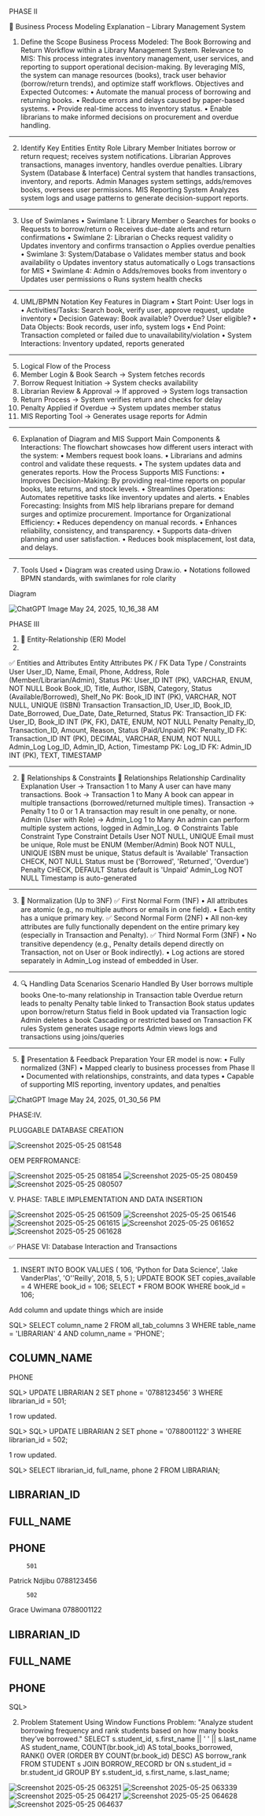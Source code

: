 PHASE II

📘 Business Process Modeling Explanation – Library Management System
1. Define the Scope
Business Process Modeled:
The Book Borrowing and Return Workflow within a Library Management System.
Relevance to MIS:
This process integrates inventory management, user services, and reporting to support operational decision-making. By leveraging MIS, the system can manage resources (books), track user behavior (borrow/return trends), and optimize staff workflows.
Objectives and Expected Outcomes:
•	Automate the manual process of borrowing and returning books.
•	Reduce errors and delays caused by paper-based systems.
•	Provide real-time access to inventory status.
•	Enable librarians to make informed decisions on procurement and overdue handling.
________________________________________
2. Identify Key Entities
Entity	Role
Library Member	Initiates borrow or return request; receives system notifications.
Librarian	Approves transactions, manages inventory, handles overdue penalties.
Library System (Database & Interface)	Central system that handles transactions, inventory, and reports.
Admin	Manages system settings, adds/removes books, oversees user permissions.
MIS Reporting System	Analyzes system logs and usage patterns to generate decision-support reports.
________________________________________
3. Use of Swimlanes
•	Swimlane 1: Library Member
o	Searches for books
o	Requests to borrow/return
o	Receives due-date alerts and return confirmations
•	Swimlane 2: Librarian
o	Checks request validity
o	Updates inventory and confirms transaction
o	Applies overdue penalties
•	Swimlane 3: System/Database
o	Validates member status and book availability
o	Updates inventory status automatically
o	Logs transactions for MIS
•	Swimlane 4: Admin
o	Adds/removes books from inventory
o	Updates user permissions
o	Runs system health checks
________________________________________
4. UML/BPMN Notation Key Features in Diagram
•	Start Point: User logs in
•	Activities/Tasks: Search book, verify user, approve request, update inventory
•	Decision Gateway: Book available? Overdue? User eligible?
•	Data Objects: Book records, user info, system logs
•	End Point: Transaction completed or failed due to unavailability/violation
•	System Interactions: Inventory updated, reports generated
________________________________________
5. Logical Flow of the Process
1.	Member Login & Book Search → System fetches records
2.	Borrow Request Initiation → System checks availability
3.	Librarian Review & Approval → If approved → System logs transaction
4.	Return Process → System verifies return and checks for delay
5.	Penalty Applied if Overdue → System updates member status
6.	MIS Reporting Tool → Generates usage reports for Admin
________________________________________
6. Explanation of Diagram and MIS Support
Main Components & Interactions:
The flowchart showcases how different users interact with the system:
•	Members request book loans.
•	Librarians and admins control and validate these requests.
•	The system updates data and generates reports.
How the Process Supports MIS Functions:
•	Improves Decision-Making: By providing real-time reports on popular books, late returns, and stock levels.
•	Streamlines Operations: Automates repetitive tasks like inventory updates and alerts.
•	Enables Forecasting: Insights from MIS help librarians prepare for demand surges and optimize procurement.
Importance for Organizational Efficiency:
•	Reduces dependency on manual records.
•	Enhances reliability, consistency, and transparency.
•	Supports data-driven planning and user satisfaction.
•	Reduces book misplacement, lost data, and delays.
________________________________________
7. Tools Used
•	Diagram was created using Draw.io.
•	Notations followed BPMN standards, with swimlanes for role clarity

Diagram



![ChatGPT Image May 24, 2025, 10_16_38 AM](https://github.com/user-attachments/assets/8b542a3a-b9bb-4188-99a9-55ab59295c6d)



PHASE III

1. 🔷 Entity-Relationship (ER) Model
2. 
✅ Entities and Attributes
Entity	Attributes	PK / FK	Data Type / Constraints
User	User_ID, Name, Email, Phone, Address, Role (Member/Librarian/Admin), Status	PK: User_ID	INT (PK), VARCHAR, ENUM, NOT NULL
Book	Book_ID, Title, Author, ISBN, Category, Status (Available/Borrowed), Shelf_No	PK: Book_ID	INT (PK), VARCHAR, NOT NULL, UNIQUE (ISBN)
Transaction	Transaction_ID, User_ID, Book_ID, Date_Borrowed, Due_Date, Date_Returned, Status	PK: Transaction_ID
FK: User_ID, Book_ID	INT (PK, FK), DATE, ENUM, NOT NULL
Penalty	Penalty_ID, Transaction_ID, Amount, Reason, Status (Paid/Unpaid)	PK: Penalty_ID
FK: Transaction_ID	INT (PK), DECIMAL, VARCHAR, ENUM, NOT NULL
Admin_Log	Log_ID, Admin_ID, Action, Timestamp	PK: Log_ID
FK: Admin_ID	INT (PK), TEXT, TIMESTAMP
________________________________________
2. 🔗 Relationships & Constraints
🔄 Relationships
Relationship	Cardinality	Explanation
User → Transaction	1 to Many	A user can have many transactions.
Book → Transaction	1 to Many	A book can appear in multiple transactions (borrowed/returned multiple times).
Transaction → Penalty	1 to 0 or 1	A transaction may result in one penalty, or none.
Admin (User with Role) → Admin_Log	1 to Many	An admin can perform multiple system actions, logged in Admin_Log.
⚙️ Constraints
Table	Constraint Type	Constraint Details
User	NOT NULL, UNIQUE	Email must be unique, Role must be ENUM (Member/Admin)
Book	NOT NULL, UNIQUE	ISBN must be unique, Status default is 'Available'
Transaction	CHECK, NOT NULL	Status must be ('Borrowed', 'Returned', 'Overdue')
Penalty	CHECK, DEFAULT	Status default is 'Unpaid'
Admin_Log	NOT NULL	Timestamp is auto-generated
________________________________________
3. 🧩 Normalization (Up to 3NF)
✅ First Normal Form (1NF)
•	All attributes are atomic (e.g., no multiple authors or emails in one field).
•	Each entity has a unique primary key.
✅ Second Normal Form (2NF)
•	All non-key attributes are fully functionally dependent on the entire primary key (especially in Transaction and Penalty).
✅ Third Normal Form (3NF)
•	No transitive dependency (e.g., Penalty details depend directly on Transaction, not on User or Book indirectly).
•	Log actions are stored separately in Admin_Log instead of embedded in User.
________________________________________
4. 🔍 Handling Data Scenarios
Scenario	Handled By
User borrows multiple books	One-to-many relationship in Transaction table
Overdue return leads to penalty	Penalty table linked to Transaction
Book status updates upon borrow/return	Status field in Book updated via Transaction logic
Admin deletes a book	Cascading or restricted based on Transaction FK rules
System generates usage reports	Admin views logs and transactions using joins/queries
________________________________________
5. 📝 Presentation & Feedback Preparation
Your ER model is now:
•	Fully normalized (3NF)
•	Mapped clearly to business processes from Phase II
•	Documented with relationships, constraints, and data types
•	Capable of supporting MIS reporting, inventory updates, and penalties


![ChatGPT Image May 24, 2025, 01_30_56 PM](https://github.com/user-attachments/assets/e664ff95-cd28-47d3-b4e1-626fd9907fa3)



PHASE:IV. 

PLUGGABLE DATABASE CREATION

![Screenshot 2025-05-25 081548](https://github.com/user-attachments/assets/a4b3839b-e519-4a68-90b9-f3781f18af64)

OEM PERFROMANCE:

![Screenshot 2025-05-25 081854](https://github.com/user-attachments/assets/96d5fbdf-1d8c-401b-a869-26791a15020a)
![Screenshot 2025-05-25 080459](https://github.com/user-attachments/assets/daefa1b9-ffd0-47ea-bc69-86e7083d2d84)
![Screenshot 2025-05-25 080507](https://github.com/user-attachments/assets/0a6d1478-b8a6-4b21-bd6e-334bdfea8c45)


V. PHASE: TABLE IMPLEMENTATION AND DATA INSERTION

![Screenshot 2025-05-25 061509](https://github.com/user-attachments/assets/e3958e1d-3ef0-4003-956a-133950b4928a)
![Screenshot 2025-05-25 061546](https://github.com/user-attachments/assets/25b480a6-3688-4d37-adeb-67a5419c43b2)
![Screenshot 2025-05-25 061615](https://github.com/user-attachments/assets/87ecda35-d3b2-4b4b-aec7-9580c53413b8)
![Screenshot 2025-05-25 061652](https://github.com/user-attachments/assets/6890dc7d-1233-4a11-8407-145518a1f927)
![Screenshot 2025-05-25 061628](https://github.com/user-attachments/assets/017ec87a-f29d-452d-8ce0-475f7b8d67e2)


✅ PHASE VI: Database Interaction and Transactions
________________________________________
1.	INSERT INTO BOOK VALUES (
  106, 
  'Python for Data Science', 
  'Jake VanderPlas', 
  'O''Reilly', 
  2018, 
  5, 
  5
);
UPDATE BOOK SET copies_available = 4 WHERE book_id = 106;
SELECT * FROM BOOK WHERE book_id = 106;


Add column and update things which are inside


SQL> SELECT column_name
  2  FROM all_tab_columns
  3  WHERE table_name = 'LIBRARIAN'
  4    AND column_name = 'PHONE';

COLUMN_NAME
--------------------------------------------------------------------------------
PHONE

SQL> UPDATE LIBRARIAN
  2  SET phone = '0788123456'
  3  WHERE librarian_id = 501;

1 row updated.

SQL>
SQL> UPDATE LIBRARIAN
  2  SET phone = '0788001122'
  3  WHERE librarian_id = 502;

1 row updated.

SQL> SELECT librarian_id, full_name, phone
  2  FROM LIBRARIAN;

LIBRARIAN_ID
------------
FULL_NAME
--------------------------------------------------------------------------------
PHONE
--------------------
         501
Patrick Ndjibu
0788123456

         502
Grace Uwimana
0788001122

LIBRARIAN_ID
------------
FULL_NAME
--------------------------------------------------------------------------------
PHONE
--------------------


SQL>



2. Problem Statement Using Window Functions
Problem: "Analyze student borrowing frequency and rank students based on how many books they’ve borrowed."
SELECT 
    s.student_id,
    s.first_name || ' ' || s.last_name AS student_name,
    COUNT(br.book_id) AS total_books_borrowed,
    RANK() OVER (ORDER BY COUNT(br.book_id) DESC) AS borrow_rank
FROM 
    STUDENT s
JOIN 
    BORROW_RECORD br ON s.student_id = br.student_id
GROUP BY 
    s.student_id, s.first_name, s.last_name;
   
![Screenshot 2025-05-25 063251](https://github.com/user-attachments/assets/82573f81-b0d8-4e23-996a-b078890355b2)
![Screenshot 2025-05-25 063339](https://github.com/user-attachments/assets/a2031806-c376-494b-8d66-203db42d52b4)
![Screenshot 2025-05-25 064217](https://github.com/user-attachments/assets/b5648b29-2c88-4e68-a1a9-6d5ea94eeda9)
![Screenshot 2025-05-25 064628](https://github.com/user-attachments/assets/ad281641-5478-4e66-8379-389651f84a25)
![Screenshot 2025-05-25 064637](https://github.com/user-attachments/assets/6f0d07ea-d08f-4f68-a6bd-790e9017fcd3)





